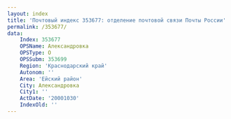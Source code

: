 ```yaml
---
layout: index
title: 'Почтовый индекс 353677: отделение почтовой связи Почты России'
permalink: /353677/
data:
    Index: 353677
    OPSName: Александровка
    OPSType: О
    OPSSubm: 353699
    Region: 'Краснодарский край'
    Autonom: ''
    Area: 'Ейский район'
    City: Александровка
    City1: ''
    ActDate: '20001030'
    IndexOld: ''
---
```

